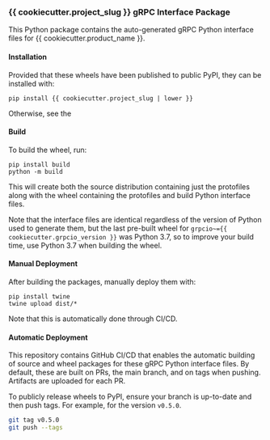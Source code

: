 ### {{ cookiecutter.project_slug }} gRPC Interface Package

This Python package contains the auto-generated gRPC Python interface files for
{{ cookiecutter.product_name }}.


#### Installation

Provided that these wheels have been published to public PyPI, they can be
installed with:

```
pip install {{ cookiecutter.project_slug | lower }}
```

Otherwise, see the


#### Build

To build the wheel, run:

```
pip install build
python -m build
```

This will create both the source distribution containing just the protofiles
along with the wheel containing the protofiles and build Python interface
files.

Note that the interface files are identical regardless of the version of
Python used to generate them, but the last pre-built wheel for ``grpcio~={{
cookiecutter.grpcio_version }}`` was Python 3.7, so to improve your build time,
use Python 3.7 when building the wheel.


#### Manual Deployment

After building the packages, manually deploy them with:

```
pip install twine
twine upload dist/*
```

Note that this is automatically done through CI/CD.


#### Automatic Deployment

This repository contains GitHub CI/CD that enables the automatic building of
source and wheel packages for these gRPC Python interface files. By default,
these are built on PRs, the main branch, and on tags when pushing. Artifacts
are uploaded for each PR.

To publicly release wheels to PyPI, ensure your branch is up-to-date and then
push tags. For example, for the version ``v0.5.0``.

```bash
git tag v0.5.0
git push --tags
```
